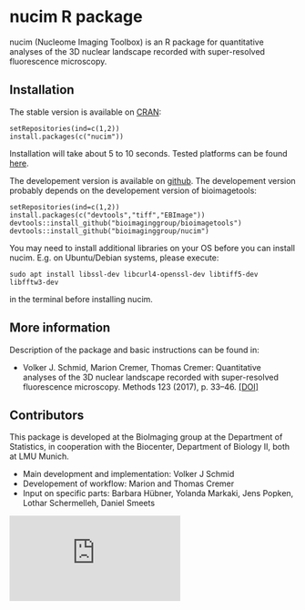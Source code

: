 # nucim R package

nucim (Nucleome Imaging Toolbox) is an R package for quantitative analyses of the 3D nuclear landscape recorded with super-resolved fluorescence microscopy.

## Installation 

The stable version is available on [CRAN](https://cran.r-project.org/):

    setRepositories(ind=c(1,2))
    install.packages(c("nucim"))

Installation will take about 5 to 10 seconds. Tested platforms can be found [here](https://cloud.r-project.org/web/checks/check_results_nucim.html).

The developement version is available on [github](https://github.com/bioimaginggroup). The developement version probably depends on the developement version of bioimagetools:

    setRepositories(ind=c(1,2))
    install.packages(c("devtools","tiff","EBImage"))
    devtools::install_github("bioimaginggroup/bioimagetools")
    devtools::install_github("bioimaginggroup/nucim")

You may need to install additional libraries on your OS before you can install nucim. E.g. on Ubuntu/Debian systems, please execute: 

    sudo apt install libssl-dev libcurl4-openssl-dev libtiff5-dev libfftw3-dev
in the terminal before installing nucim.

## More information

Description of the package and basic instructions can be found in:

* Volker J. Schmid, Marion Cremer, Thomas Cremer: Quantitative analyses of the 3D nuclear landscape recorded with super-resolved fluorescence microscopy.
Methods 123 (2017), p. 33–46. [[DOI]](https://dx.doi.org/10.1016/j.ymeth.2017.03.013)

## Contributors

This package is developed at the BioImaging group at the Department of Statistics, in cooperation with the Biocenter, Department of Biology II, both at LMU Munich.

* Main development and implementation: Volker J Schmid
* Developement of workflow: Marion and Thomas Cremer
* Input on specific parts: Barbara Hübner, Yolanda Markaki, Jens Popken, Lothar Schermelleh, Daniel Smeets

![](http://vs.lupus.uberspace.de/count/nucim.php)